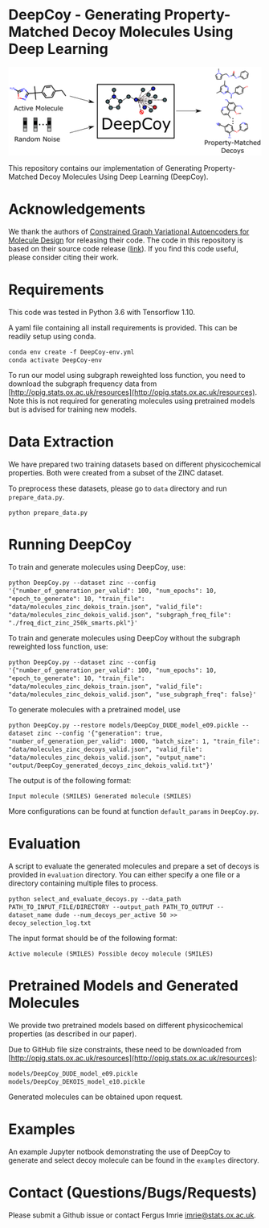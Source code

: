 # DeepCoy - Generating Property-Matched Decoy Molecules Using Deep Learning

![](DeepCoy.png)

This repository contains our implementation of Generating Property-Matched Decoy Molecules Using Deep Learning (DeepCoy). 

# Acknowledgements

We thank the authors of [Constrained Graph Variational Autoencoders for Molecule Design](https://papers.nips.cc/paper/8005-constrained-graph-variational-autoencoders-for-molecule-design) for releasing their code. The code in this repository is based on their source code release ([link](https://github.com/microsoft/constrained-graph-variational-autoencoder)). If you find this code useful, please consider citing their work.

# Requirements

This code was tested in Python 3.6 with Tensorflow 1.10. 

A yaml file containing all install requirements is provided. This can be readily setup using conda.

```
conda env create -f DeepCoy-env.yml
conda activate DeepCoy-env
```

To run our model using subgraph reweighted loss function, you need to download the subgraph frequency data from [http://opig.stats.ox.ac.uk/resources](http://opig.stats.ox.ac.uk/resources). Note this is not required for generating molecules using pretrained models but is advised for training new models.

# Data Extraction

We have prepared two training datasets based on different physicochemical properties. Both were created from a subset of the ZINC dataset.

To preprocess these datasets, please go to `data` directory and run `prepare_data.py`.

```
python prepare_data.py
```

# Running DeepCoy

To train and generate molecules using DeepCoy, use:

```
python DeepCoy.py --dataset zinc --config '{"number_of_generation_per_valid": 100, "num_epochs": 10, "epoch_to_generate": 10, "train_file": "data/molecules_zinc_dekois_train.json", "valid_file": "data/molecules_zinc_dekois_valid.json", "subgraph_freq_file": "./freq_dict_zinc_250k_smarts.pkl"}'
```

To train and generate molecules using DeepCoy without the subgraph reweighted loss function, use:
```
python DeepCoy.py --dataset zinc --config '{"number_of_generation_per_valid": 100, "num_epochs": 10, "epoch_to_generate": 10, "train_file": "data/molecules_zinc_dekois_train.json", "valid_file": "data/molecules_zinc_dekois_valid.json", "use_subgraph_freq": false}'
```

To generate molecules with a pretrained model, use

```
python DeepCoy.py --restore models/DeepCoy_DUDE_model_e09.pickle --dataset zinc --config '{"generation": true, "number_of_generation_per_valid": 1000, "batch_size": 1, "train_file": "data/molecules_zinc_decoys_valid.json", "valid_file": "data/molecules_zinc_dekois_valid.json", "output_name": "output/DeepCoy_generated_decoys_zinc_dekois_valid.txt"}'
```

The output is of the following format:

```
Input molecule (SMILES) Generated molecule (SMILES)
```

More configurations can be found at function `default_params` in `DeepCoy.py`.

# Evaluation

A script to evaluate the generated molecules and prepare a set of decoys is provided in `evaluation` directory. You can either specify a one file or a directory containing multiple files to process.

```
python select_and_evaluate_decoys.py --data_path PATH_TO_INPUT_FILE/DIRECTORY --output_path PATH_TO_OUTPUT --dataset_name dude --num_decoys_per_active 50 >> decoy_selection_log.txt
```

The input format should be of the following format:
```
Active molecule (SMILES) Possible decoy molecule (SMILES)
```

# Pretrained Models and Generated Molecules

We provide two pretrained models based on different physicochemical properties (as described in our paper). 

Due to GitHub file size constraints, these need to be downloaded from [http://opig.stats.ox.ac.uk/resources](http://opig.stats.ox.ac.uk/resources):

```
models/DeepCoy_DUDE_model_e09.pickle
models/DeepCoy_DEKOIS_model_e10.pickle
```

Generated molecules can be obtained upon request.

# Examples

An example Jupyter notbook demonstrating the use of DeepCoy to generate and select decoy molecule can be found in the `examples` directory.

# Contact (Questions/Bugs/Requests)

Please submit a Github issue or contact Fergus Imrie [imrie@stats.ox.ac.uk](mailto:imrie@stats.ox.ac.uk).
